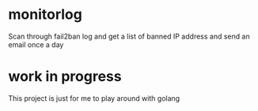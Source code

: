 # monitorlog
Scan through fail2ban log and get a list of banned IP address and send an email once a day

# work in progress
This project is just for me to play around with golang